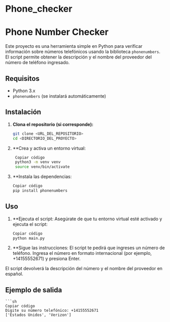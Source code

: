 # Phone_checker
# Phone Number Checker

Este proyecto es una herramienta simple en Python para verificar información sobre números telefónicos usando la biblioteca `phonenumbers`. El script permite obtener la descripción y el nombre del proveedor del número de teléfono ingresado.

## Requisitos

- Python 3.x
- `phonenumbers` (se instalará automáticamente)

## Instalación

1. **Clona el repositorio (si corresponde):**

   ```sh
   git clone <URL_DEL_REPOSITORIO>
   cd <DIRECTORIO_DEL_PROYECTO>


2. **Crea y activa un entorno virtual:
   
   ```sh
    Copiar código
    python3 -m venv venv
    source venv/bin/activate

3. **Instala las dependencias:

    ```sh
    Copiar código
    pip install phonenumbers

## Uso

1. **Ejecuta el script:
Asegúrate de que tu entorno virtual esté activado y ejecuta el script:

    ```sh
    Copiar código
    python main.py
2. **Sigue las instrucciones:
El script te pedirá que ingreses un número de teléfono. Ingresa el número en formato internacional (por ejemplo, +14155552671) y presiona Enter.

El script devolverá la descripción del número y el nombre del proveedor en español.

## Ejemplo de salida

    ```sh
    Copiar código
    Digite su número telefónico: +14155552671
    ['Estados Unidos', 'Verizon']
